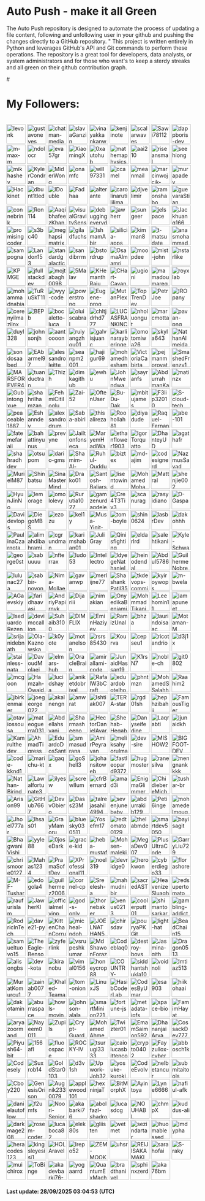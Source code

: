 # Auto Push - make it all Green 

The Auto Push repository is designed to automate the process of updating a file content, following and unfollowing user in your github and pushing the changes directly to a GitHub repository. "         This project is written entirely in Python and leverages GitHub's API and Git commands to perform these operations. The repository is a great tool for developers, data analysts, or system administrators and for those who want's to keep a sterdy streaks and all green on their github contribution graph.

#<h1>My Followers:</h1><br>
<a href="https://github.com/levonk"><img src="https://avatars.githubusercontent.com/u/277861?v=4" alt="levonk" style="height:50px;width:50px;"/></a>
<a href="https://github.com/gustavoneves"><img src="https://avatars.githubusercontent.com/u/497773?v=4" alt="gustavoneves" style="height:50px;width:50px;"/></a>
<a href="https://github.com/chatman-media"><img src="https://avatars.githubusercontent.com/u/883279?v=4" alt="chatman-media" style="height:50px;width:50px;"/></a>
<a href="https://github.com/slavaGanzin"><img src="https://avatars.githubusercontent.com/u/1011721?v=4" alt="slavaGanzin" style="height:50px;width:50px;"/></a>
<a href="https://github.com/vinayakkankanwadi"><img src="https://avatars.githubusercontent.com/u/1323738?v=4" alt="vinayakkankanwadi" style="height:50px;width:50px;"/></a>
<a href="https://github.com/kenjinote"><img src="https://avatars.githubusercontent.com/u/2605401?v=4" alt="kenjinote" style="height:50px;width:50px;"/></a>
<a href="https://github.com/scalarwaves"><img src="https://avatars.githubusercontent.com/u/4212896?v=4" alt="scalarwaves" style="height:50px;width:50px;"/></a>
<a href="https://github.com/Sawi78112"><img src="https://avatars.githubusercontent.com/u/4213074?v=4" alt="Sawi78112" style="height:50px;width:50px;"/></a>
<a href="https://github.com/dappboris-dev"><img src="https://avatars.githubusercontent.com/u/5048402?v=4" alt="dappboris-dev" style="height:50px;width:50px;"/></a>
<a href="https://github.com/m-max-m"><img src="https://avatars.githubusercontent.com/u/5072006?v=4" alt="m-max-m" style="height:50px;width:50px;"/></a>
<a href="https://github.com/ndolocr"><img src="https://avatars.githubusercontent.com/u/5158478?v=4" alt="ndolocr" style="height:50px;width:50px;"/></a>
<a href="https://github.com/eva57gr"><img src="https://avatars.githubusercontent.com/u/5327231?v=4" alt="eva57gr" style="height:50px;width:50px;"/></a>
<a href="https://github.com/XiaomingX"><img src="https://avatars.githubusercontent.com/u/5387930?v=4" alt="XiaomingX" style="height:50px;width:50px;"/></a>
<a href="https://github.com/0xautohub"><img src="https://avatars.githubusercontent.com/u/5579669?v=4" alt="0xautohub" style="height:50px;width:50px;"/></a>
<a href="https://github.com/mathemaphysics"><img src="https://avatars.githubusercontent.com/u/5934073?v=4" alt="mathemaphysics" style="height:50px;width:50px;"/></a>
<a href="https://github.com/aai210"><img src="https://avatars.githubusercontent.com/u/6145194?v=4" alt="aai210" style="height:50px;width:50px;"/></a>
<a href="https://github.com/riseansmal"><img src="https://avatars.githubusercontent.com/u/6877737?v=4" alt="riseansmal" style="height:50px;width:50px;"/></a>
<a href="https://github.com/seehiong"><img src="https://avatars.githubusercontent.com/u/6965893?v=4" alt="seehiong" style="height:50px;width:50px;"/></a>
<a href="https://github.com/mikhashev"><img src="https://avatars.githubusercontent.com/u/7105540?v=4" alt="mikhashev" style="height:50px;width:50px;"/></a>
<a href="https://github.com/KylerCondran"><img src="https://avatars.githubusercontent.com/u/7399939?v=4" alt="KylerCondran" style="height:50px;width:50px;"/></a>
<a href="https://github.com/MiderWong"><img src="https://avatars.githubusercontent.com/u/7487008?v=4" alt="MiderWong" style="height:50px;width:50px;"/></a>
<a href="https://github.com/onamfc"><img src="https://avatars.githubusercontent.com/u/8187699?v=4" alt="onamfc" style="height:50px;width:50px;"/></a>
<a href="https://github.com/will97331"><img src="https://avatars.githubusercontent.com/u/9257743?v=4" alt="will97331" style="height:50px;width:50px;"/></a>
<a href="https://github.com/ccamel"><img src="https://avatars.githubusercontent.com/u/9574336?v=4" alt="ccamel" style="height:50px;width:50px;"/></a>
<a href="https://github.com/meanmail"><img src="https://avatars.githubusercontent.com/u/10301297?v=4" alt="meanmail" style="height:50px;width:50px;"/></a>
<a href="https://github.com/marcinwojcik-dev"><img src="https://avatars.githubusercontent.com/u/10526937?v=4" alt="marcinwojcik-dev" style="height:50px;width:50px;"/></a>
<a href="https://github.com/murapadev"><img src="https://avatars.githubusercontent.com/u/10557163?v=4" alt="murapadev" style="height:50px;width:50px;"/></a>
<a href="https://github.com/Hackinet"><img src="https://avatars.githubusercontent.com/u/11132005?v=4" alt="Hackinet" style="height:50px;width:50px;"/></a>
<a href="https://github.com/dbunt1tled"><img src="https://avatars.githubusercontent.com/u/16355486?v=4" alt="dbunt1tled" style="height:50px;width:50px;"/></a>
<a href="https://github.com/IDouble"><img src="https://avatars.githubusercontent.com/u/18186995?v=4" alt="IDouble" style="height:50px;width:50px;"/></a>
<a href="https://github.com/Fadhaa"><img src="https://avatars.githubusercontent.com/u/18240431?v=4" alt="Fadhaa" style="height:50px;width:50px;"/></a>
<a href="https://github.com/alterante"><img src="https://avatars.githubusercontent.com/u/19766066?v=4" alt="alterante" style="height:50px;width:50px;"/></a>
<a href="https://github.com/carolinarutililima"><img src="https://avatars.githubusercontent.com/u/19782616?v=4" alt="carolinarutililima" style="height:50px;width:50px;"/></a>
<a href="https://github.com/djvelimir"><img src="https://avatars.githubusercontent.com/u/20823832?v=4" alt="djvelimir" style="height:50px;width:50px;"/></a>
<a href="https://github.com/ramonshabo"><img src="https://avatars.githubusercontent.com/u/22187452?v=4" alt="ramonshabo" style="height:50px;width:50px;"/></a>
<a href="https://github.com/guevaraStian"><img src="https://avatars.githubusercontent.com/u/22348210?v=4" alt="guevaraStian" style="height:50px;width:50px;"/></a>
<a href="https://github.com/connebrink"><img src="https://avatars.githubusercontent.com/u/23358277?v=4" alt="connebrink" style="height:50px;width:50px;"/></a>
<a href="https://github.com/Ron114"><img src="https://avatars.githubusercontent.com/u/24254895?v=4" alt="Ron114" style="height:50px;width:50px;"/></a>
<a href="https://github.com/AaqibhafeezKhan"><img src="https://avatars.githubusercontent.com/u/25727015?v=4" alt="AaqibhafeezKhan" style="height:50px;width:50px;"/></a>
<a href="https://github.com/visualGravitySense"><img src="https://avatars.githubusercontent.com/u/26278690?v=4" alt="visualGravitySense" style="height:50px;width:50px;"/></a>
<a href="https://github.com/debuggingeveryday"><img src="https://avatars.githubusercontent.com/u/26407090?v=4" alt="debuggingeveryday" style="height:50px;width:50px;"/></a>
<a href="https://github.com/jawherr"><img src="https://avatars.githubusercontent.com/u/26824092?v=4" alt="jawherr" style="height:50px;width:50px;"/></a>
<a href="https://github.com/sungeer"><img src="https://avatars.githubusercontent.com/u/26924670?v=4" alt="sungeer" style="height:50px;width:50px;"/></a>
<a href="https://github.com/jelspace"><img src="https://avatars.githubusercontent.com/u/27209430?v=4" alt="jelspace" style="height:50px;width:50px;"/></a>
<a href="https://github.com/Jackhuang166"><img src="https://avatars.githubusercontent.com/u/28753219?v=4" alt="Jackhuang166" style="height:50px;width:50px;"/></a>
<a href="https://github.com/promisingcoder"><img src="https://avatars.githubusercontent.com/u/30061519?v=4" alt="promisingcoder" style="height:50px;width:50px;"/></a>
<a href="https://github.com/s3bc40"><img src="https://avatars.githubusercontent.com/u/32032033?v=4" alt="s3bc40" style="height:50px;width:50px;"/></a>
<a href="https://github.com/meghapsimatrix"><img src="https://avatars.githubusercontent.com/u/33493716?v=4" alt="meghapsimatrix" style="height:50px;width:50px;"/></a>
<a href="https://github.com/giladfuchs"><img src="https://avatars.githubusercontent.com/u/33724031?v=4" alt="giladfuchs" style="height:50px;width:50px;"/></a>
<a href="https://github.com/IshmamAbir"><img src="https://avatars.githubusercontent.com/u/39341039?v=4" alt="IshmamAbir" style="height:50px;width:50px;"/></a>
<a href="https://github.com/silicia-apps"><img src="https://avatars.githubusercontent.com/u/39646929?v=4" alt="silicia-apps" style="height:50px;width:50px;"/></a>
<a href="https://github.com/kimman8"><img src="https://avatars.githubusercontent.com/u/40331446?v=4" alt="kimman8" style="height:50px;width:50px;"/></a>
<a href="https://github.com/t-matsudate"><img src="https://avatars.githubusercontent.com/u/41981585?v=4" alt="t-matsudate" style="height:50px;width:50px;"/></a>
<a href="https://github.com/anasmohammad611"><img src="https://avatars.githubusercontent.com/u/42072227?v=4" alt="anasmohammad611" style="height:50px;width:50px;"/></a>
<a href="https://github.com/sampogna"><img src="https://avatars.githubusercontent.com/u/42439358?v=4" alt="sampogna" style="height:50px;width:50px;"/></a>
<a href="https://github.com/Landon153"><img src="https://avatars.githubusercontent.com/u/43365714?v=4" alt="Landon153" style="height:50px;width:50px;"/></a>
<a href="https://github.com/standardgalactic"><img src="https://avatars.githubusercontent.com/u/43516554?v=4" alt="standardgalactic" style="height:50px;width:50px;"/></a>
<a href="https://github.com/sandibrrm"><img src="https://avatars.githubusercontent.com/u/43517564?v=4" alt="sandibrrm" style="height:50px;width:50px;"/></a>
<a href="https://github.com/bstordrup"><img src="https://avatars.githubusercontent.com/u/43523397?v=4" alt="bstordrup" style="height:50px;width:50px;"/></a>
<a href="https://github.com/OsamaAlmamri"><img src="https://avatars.githubusercontent.com/u/43526628?v=4" alt="OsamaAlmamri" style="height:50px;width:50px;"/></a>
<a href="https://github.com/moopdee"><img src="https://avatars.githubusercontent.com/u/45553244?v=4" alt="moopdee" style="height:50px;width:50px;"/></a>
<a href="https://github.com/mist-john"><img src="https://avatars.githubusercontent.com/u/45954860?v=4" alt="mist-john" style="height:50px;width:50px;"/></a>
<a href="https://github.com/nstarlike"><img src="https://avatars.githubusercontent.com/u/46280877?v=4" alt="nstarlike" style="height:50px;width:50px;"/></a>
<a href="https://github.com/KPMGE"><img src="https://avatars.githubusercontent.com/u/46900633?v=4" alt="KPMGE" style="height:50px;width:50px;"/></a>
<a href="https://github.com/jfullstackdev"><img src="https://avatars.githubusercontent.com/u/47092464?v=4" alt="jfullstackdev" style="height:50px;width:50px;"/></a>
<a href="https://github.com/mojtabagh0098"><img src="https://avatars.githubusercontent.com/u/48840798?v=4" alt="mojtabagh0098" style="height:50px;width:50px;"/></a>
<a href="https://github.com/5Malav"><img src="https://avatars.githubusercontent.com/u/49367691?v=4" alt="5Malav" style="height:50px;width:50px;"/></a>
<a href="https://github.com/KHemanthRaju"><img src="https://avatars.githubusercontent.com/u/49878564?v=4" alt="KHemanthRaju" style="height:50px;width:50px;"/></a>
<a href="https://github.com/CHart-Cavanaugh"><img src="https://avatars.githubusercontent.com/u/50035625?v=4" alt="CHart-Cavanaugh" style="height:50px;width:50px;"/></a>
<a href="https://github.com/ugioni"><img src="https://avatars.githubusercontent.com/u/50387966?v=4" alt="ugioni" style="height:50px;width:50px;"/></a>
<a href="https://github.com/mamadoumarega"><img src="https://avatars.githubusercontent.com/u/52574753?v=4" alt="mamadoumarega" style="height:50px;width:50px;"/></a>
<a href="https://github.com/royxlab"><img src="https://avatars.githubusercontent.com/u/53270133?v=4" alt="royxlab" style="height:50px;width:50px;"/></a>
<a href="https://github.com/mohammadnabia"><img src="https://avatars.githubusercontent.com/u/53332753?v=4" alt="mohammadnabia" style="height:50px;width:50px;"/></a>
<a href="https://github.com/TuRuSkT11"><img src="https://avatars.githubusercontent.com/u/53394750?v=4" alt="TuRuSkT11" style="height:50px;width:50px;"/></a>
<a href="https://github.com/wyy-code"><img src="https://avatars.githubusercontent.com/u/54620490?v=4" alt="wyy-code" style="height:50px;width:50px;"/></a>
<a href="https://github.com/powerstrong"><img src="https://avatars.githubusercontent.com/u/55138258?v=4" alt="powerstrong" style="height:50px;width:50px;"/></a>
<a href="https://github.com/Eugene-prog"><img src="https://avatars.githubusercontent.com/u/55286245?v=4" alt="Eugene-prog" style="height:50px;width:50px;"/></a>
<a href="https://github.com/MutanPlex"><img src="https://avatars.githubusercontent.com/u/55329698?v=4" alt="MutanPlex" style="height:50px;width:50px;"/></a>
<a href="https://github.com/TopTrenDev"><img src="https://avatars.githubusercontent.com/u/55486112?v=4" alt="TopTrenDev" style="height:50px;width:50px;"/></a>
<a href="https://github.com/PetrJoe"><img src="https://avatars.githubusercontent.com/u/56254171?v=4" alt="PetrJoe" style="height:50px;width:50px;"/></a>
<a href="https://github.com/IROpany"><img src="https://avatars.githubusercontent.com/u/56658124?v=4" alt="IROpany" style="height:50px;width:50px;"/></a>
<a href="https://github.com/cerenyilmazjinx"><img src="https://avatars.githubusercontent.com/u/56936296?v=4" alt="cerenyilmazjinx" style="height:50px;width:50px;"/></a>
<a href="https://github.com/BEPb"><img src="https://avatars.githubusercontent.com/u/57312267?v=4" alt="BEPb" style="height:50px;width:50px;"/></a>
<a href="https://github.com/bocaletto-luca"><img src="https://avatars.githubusercontent.com/u/58043613?v=4" alt="bocaletto-luca" style="height:50px;width:50px;"/></a>
<a href="https://github.com/oluiscabral"><img src="https://avatars.githubusercontent.com/u/58452540?v=4" alt="oluiscabral" style="height:50px;width:50px;"/></a>
<a href="https://github.com/chltjdrhd777"><img src="https://avatars.githubusercontent.com/u/58500558?v=4" alt="chltjdrhd777" style="height:50px;width:50px;"/></a>
<a href="https://github.com/LUCASFRANKINC"><img src="https://avatars.githubusercontent.com/u/58594771?v=4" alt="LUCASFRANKINC" style="height:50px;width:50px;"/></a>
<a href="https://github.com/nholuongut"><img src="https://avatars.githubusercontent.com/u/58627821?v=4" alt="nholuongut" style="height:50px;width:50px;"/></a>
<a href="https://github.com/marcmotta"><img src="https://avatars.githubusercontent.com/u/60157172?v=4" alt="marcmotta" style="height:50px;width:50px;"/></a>
<a href="https://github.com/pavan-png"><img src="https://avatars.githubusercontent.com/u/60690083?v=4" alt="pavan-png" style="height:50px;width:50px;"/></a>
<a href="https://github.com/duyl328"><img src="https://avatars.githubusercontent.com/u/61608776?v=4" alt="duyl328" style="height:50px;width:50px;"/></a>
<a href="https://github.com/johnsonjh"><img src="https://avatars.githubusercontent.com/u/61629094?v=4" alt="johnsonjh" style="height:50px;width:50px;"/></a>
<a href="https://github.com/aantoooon"><img src="https://avatars.githubusercontent.com/u/62193371?v=4" alt="aantoooon" style="height:50px;width:50px;"/></a>
<a href="https://github.com/ruiyangzhou01"><img src="https://avatars.githubusercontent.com/u/62752455?v=4" alt="ruiyangzhou01" style="height:50px;width:50px;"/></a>
<a href="https://github.com/galvisjuanc"><img src="https://avatars.githubusercontent.com/u/62962472?v=4" alt="galvisjuanc" style="height:50px;width:50px;"/></a>
<a href="https://github.com/karlinarayberinger"><img src="https://avatars.githubusercontent.com/u/63007623?v=4" alt="karlinarayberinger" style="height:50px;width:50px;"/></a>
<a href="https://github.com/omotomiwa26"><img src="https://avatars.githubusercontent.com/u/63565116?v=4" alt="omotomiwa26" style="height:50px;width:50px;"/></a>
<a href="https://github.com/skyla643"><img src="https://avatars.githubusercontent.com/u/64565983?v=4" alt="skyla643" style="height:50px;width:50px;"/></a>
<a href="https://github.com/NathanAlmeida2006"><img src="https://avatars.githubusercontent.com/u/65135206?v=4" alt="NathanAlmeida2006" style="height:50px;width:50px;"/></a>
<a href="https://github.com/sondosaabed"><img src="https://avatars.githubusercontent.com/u/65151701?v=4" alt="sondosaabed" style="height:50px;width:50px;"/></a>
<a href="https://github.com/EAbarmel97"><img src="https://avatars.githubusercontent.com/u/65831497?v=4" alt="EAbarmel97" style="height:50px;width:50px;"/></a>
<a href="https://github.com/alessandroleitte"><img src="https://avatars.githubusercontent.com/u/65920383?v=4" alt="alessandroleitte" style="height:50px;width:50px;"/></a>
<a href="https://github.com/seanpm2001"><img src="https://avatars.githubusercontent.com/u/65933340?v=4" alt="seanpm2001" style="height:50px;width:50px;"/></a>
<a href="https://github.com/hajigur69"><img src="https://avatars.githubusercontent.com/u/66867581?v=4" alt="hajigur69" style="height:50px;width:50px;"/></a>
<a href="https://github.com/mohamedhesham221"><img src="https://avatars.githubusercontent.com/u/67207376?v=4" alt="mohamedhesham221" style="height:50px;width:50px;"/></a>
<a href="https://github.com/VictoriaCabirta"><img src="https://avatars.githubusercontent.com/u/67331250?v=4" alt="VictoriaCabirta" style="height:50px;width:50px;"/></a>
<a href="https://github.com/pejmanmorovat"><img src="https://avatars.githubusercontent.com/u/68757694?v=4" alt="pejmanmorovat" style="height:50px;width:50px;"/></a>
<a href="https://github.com/SmashedFrenzy16"><img src="https://avatars.githubusercontent.com/u/68993968?v=4" alt="SmashedFrenzy16" style="height:50px;width:50px;"/></a>
<a href="https://github.com/MARSFOREVER472"><img src="https://avatars.githubusercontent.com/u/69094327?v=4" alt="MARSFOREVER472" style="height:50px;width:50px;"/></a>
<a href="https://github.com/tuanductran"><img src="https://avatars.githubusercontent.com/u/69758022?v=4" alt="tuanductran" style="height:50px;width:50px;"/></a>
<a href="https://github.com/Thizh"><img src="https://avatars.githubusercontent.com/u/70251552?v=4" alt="Thizh" style="height:50px;width:50px;"/></a>
<a href="https://github.com/dimkagithub"><img src="https://avatars.githubusercontent.com/u/71010307?v=4" alt="dimkagithub" style="height:50px;width:50px;"/></a>
<a href="https://github.com/ewhu"><img src="https://avatars.githubusercontent.com/u/71063216?v=4" alt="ewhu" style="height:50px;width:50px;"/></a>
<a href="https://github.com/JohnMwendwa"><img src="https://avatars.githubusercontent.com/u/72663882?v=4" alt="JohnMwendwa" style="height:50px;width:50px;"/></a>
<a href="https://github.com/sayranfs"><img src="https://avatars.githubusercontent.com/u/72671162?v=4" alt="sayranfs" style="height:50px;width:50px;"/></a>
<a href="https://github.com/AbdurrahmanKaraoglu"><img src="https://avatars.githubusercontent.com/u/74272647?v=4" alt="AbdurrahmanKaraoglu" style="height:50px;width:50px;"/></a>
<a href="https://github.com/matinzx"><img src="https://avatars.githubusercontent.com/u/74839552?v=4" alt="matinzx" style="height:50px;width:50px;"/></a>
<a href="https://github.com/Gubintongxue"><img src="https://avatars.githubusercontent.com/u/74849499?v=4" alt="Gubintongxue" style="height:50px;width:50px;"/></a>
<a href="https://github.com/shahrilhamzan"><img src="https://avatars.githubusercontent.com/u/75612633?v=4" alt="shahrilhamzan" style="height:50px;width:50px;"/></a>
<a href="https://github.com/FehmiCitiloglu"><img src="https://avatars.githubusercontent.com/u/75936061?v=4" alt="FehmiCitiloglu" style="height:50px;width:50px;"/></a>
<a href="https://github.com/Zai-52"><img src="https://avatars.githubusercontent.com/u/77395208?v=4" alt="Zai-52" style="height:50px;width:50px;"/></a>
<a href="https://github.com/OftenUser"><img src="https://avatars.githubusercontent.com/u/77411288?v=4" alt="OftenUser" style="height:50px;width:50px;"/></a>
<a href="https://github.com/Bu-Du-Dak"><img src="https://avatars.githubusercontent.com/u/77924873?v=4" alt="Bu-Du-Dak" style="height:50px;width:50px;"/></a>
<a href="https://github.com/mbitujames"><img src="https://avatars.githubusercontent.com/u/78168933?v=4" alt="mbitujames" style="height:50px;width:50px;"/></a>
<a href="https://github.com/F3lip32010"><img src="https://avatars.githubusercontent.com/u/78237060?v=4" alt="F3lip32010" style="height:50px;width:50px;"/></a>
<a href="https://github.com/S-cloud-tech"><img src="https://avatars.githubusercontent.com/u/78274374?v=4" alt="S-cloud-tech" style="height:50px;width:50px;"/></a>
<a href="https://github.com/peaceable1887"><img src="https://avatars.githubusercontent.com/u/78754401?v=4" alt="peaceable1887" style="height:50px;width:50px;"/></a>
<a href="https://github.com/Eshanndev"><img src="https://avatars.githubusercontent.com/u/78870563?v=4" alt="Eshanndev" style="height:50px;width:50px;"/></a>
<a href="https://github.com/alexsandrodrummer"><img src="https://avatars.githubusercontent.com/u/79149058?v=4" alt="alexsandrodrummer" style="height:50px;width:50px;"/></a>
<a href="https://github.com/Saba-abiri"><img src="https://avatars.githubusercontent.com/u/80123606?v=4" alt="Saba-abiri" style="height:50px;width:50px;"/></a>
<a href="https://github.com/thisalireza"><img src="https://avatars.githubusercontent.com/u/81307350?v=4" alt="thisalireza" style="height:50px;width:50px;"/></a>
<a href="https://github.com/Roohollah81"><img src="https://avatars.githubusercontent.com/u/81440448?v=4" alt="Roohollah81" style="height:50px;width:50px;"/></a>
<a href="https://github.com/diyadude"><img src="https://avatars.githubusercontent.com/u/81816042?v=4" alt="diyadude" style="height:50px;width:50px;"/></a>
<a href="https://github.com/Raquel-Fernandez"><img src="https://avatars.githubusercontent.com/u/81975272?v=4" alt="Raquel-Fernandez" style="height:50px;width:50px;"/></a>
<a href="https://github.com/abe-101"><img src="https://avatars.githubusercontent.com/u/82916197?v=4" alt="abe-101" style="height:50px;width:50px;"/></a>
<a href="https://github.com/fatemefaraji"><img src="https://avatars.githubusercontent.com/u/83244530?v=4" alt="fatemefaraji" style="height:50px;width:50px;"/></a>
<a href="https://github.com/bahattinyunus"><img src="https://avatars.githubusercontent.com/u/83650878?v=4" alt="bahattinyunus" style="height:50px;width:50px;"/></a>
<a href="https://github.com/prevyne"><img src="https://avatars.githubusercontent.com/u/83723788?v=4" alt="prevyne" style="height:50px;width:50px;"/></a>
<a href="https://github.com/Jailtonfonseca"><img src="https://avatars.githubusercontent.com/u/84236747?v=4" alt="Jailtonfonseca" style="height:50px;width:50px;"/></a>
<a href="https://github.com/MaryemHadjWannes"><img src="https://avatars.githubusercontent.com/u/84646133?v=4" alt="MaryemHadjWannes" style="height:50px;width:50px;"/></a>
<a href="https://github.com/ethanflower1903"><img src="https://avatars.githubusercontent.com/u/84658436?v=4" alt="ethanflower1903" style="height:50px;width:50px;"/></a>
<a href="https://github.com/IgorTorquatto"><img src="https://avatars.githubusercontent.com/u/84878802?v=4" alt="IgorTorquatto" style="height:50px;width:50px;"/></a>
<a href="https://github.com/DhanteyUD"><img src="https://avatars.githubusercontent.com/u/85023604?v=4" alt="DhanteyUD" style="height:50px;width:50px;"/></a>
<a href="https://github.com/agathafr"><img src="https://avatars.githubusercontent.com/u/85461130?v=4" alt="agathafr" style="height:50px;width:50px;"/></a>
<a href="https://github.com/shahradhdev"><img src="https://avatars.githubusercontent.com/u/85620980?v=4" alt="shahradhdev" style="height:50px;width:50px;"/></a>
<a href="https://github.com/otsupom"><img src="https://avatars.githubusercontent.com/u/86154133?v=4" alt="otsupom" style="height:50px;width:50px;"/></a>
<a href="https://github.com/dario-gms"><img src="https://avatars.githubusercontent.com/u/86432208?v=4" alt="dario-gms" style="height:50px;width:50px;"/></a>
<a href="https://github.com/Shamim-Al-Mamun"><img src="https://avatars.githubusercontent.com/u/86506636?v=4" alt="Shamim-Al-Mamun" style="height:50px;width:50px;"/></a>
<a href="https://github.com/Ruhul-Quddus-Tamim"><img src="https://avatars.githubusercontent.com/u/86849949?v=4" alt="Ruhul-Quddus-Tamim" style="height:50px;width:50px;"/></a>
<a href="https://github.com/biztex"><img src="https://avatars.githubusercontent.com/u/86946125?v=4" alt="biztex" style="height:50px;width:50px;"/></a>
<a href="https://github.com/md-ajim"><img src="https://avatars.githubusercontent.com/u/86977364?v=4" alt="md-ajim" style="height:50px;width:50px;"/></a>
<a href="https://github.com/codesignerd"><img src="https://avatars.githubusercontent.com/u/87039281?v=4" alt="codesignerd" style="height:50px;width:50px;"/></a>
<a href="https://github.com/NazmusSayad"><img src="https://avatars.githubusercontent.com/u/87106526?v=4" alt="NazmusSayad" style="height:50px;width:50px;"/></a>
<a href="https://github.com/MurielM87"><img src="https://avatars.githubusercontent.com/u/87338580?v=4" alt="MurielM87" style="height:50px;width:50px;"/></a>
<a href="https://github.com/Shinbatsu"><img src="https://avatars.githubusercontent.com/u/87991929?v=4" alt="Shinbatsu" style="height:50px;width:50px;"/></a>
<a href="https://github.com/SinaMasterMind"><img src="https://avatars.githubusercontent.com/u/88230218?v=4" alt="SinaMasterMind" style="height:50px;width:50px;"/></a>
<a href="https://github.com/Drako01"><img src="https://avatars.githubusercontent.com/u/88512335?v=4" alt="Drako01" style="height:50px;width:50px;"/></a>
<a href="https://github.com/Santosh-Baliarsingh"><img src="https://avatars.githubusercontent.com/u/88627642?v=4" alt="Santosh-Baliarsingh" style="height:50px;width:50px;"/></a>
<a href="https://github.com/lisentowind"><img src="https://avatars.githubusercontent.com/u/88653280?v=4" alt="lisentowind" style="height:50px;width:50px;"/></a>
<a href="https://github.com/MohamedMohamoud"><img src="https://avatars.githubusercontent.com/u/88743994?v=4" alt="MohamedMohamoud" style="height:50px;width:50px;"/></a>
<a href="https://github.com/Mattral"><img src="https://avatars.githubusercontent.com/u/88831350?v=4" alt="Mattral" style="height:50px;width:50px;"/></a>
<a href="https://github.com/shenjie002"><img src="https://avatars.githubusercontent.com/u/88869269?v=4" alt="shenjie002" style="height:50px;width:50px;"/></a>
<a href="https://github.com/HyunJinNo"><img src="https://avatars.githubusercontent.com/u/88878230?v=4" alt="HyunJinNo" style="height:50px;width:50px;"/></a>
<a href="https://github.com/lemorage"><img src="https://avatars.githubusercontent.com/u/88943827?v=4" alt="lemorage" style="height:50px;width:50px;"/></a>
<a href="https://github.com/omololevy"><img src="https://avatars.githubusercontent.com/u/89441139?v=4" alt="omololevy" style="height:50px;width:50px;"/></a>
<a href="https://github.com/Rurutia1027"><img src="https://avatars.githubusercontent.com/u/90094814?v=4" alt="Rurutia1027" style="height:50px;width:50px;"/></a>
<a href="https://github.com/gamzenurdagdelen"><img src="https://avatars.githubusercontent.com/u/90200860?v=4" alt="gamzenurdagdelen" style="height:50px;width:50px;"/></a>
<a href="https://github.com/Cre4T3Tiv3"><img src="https://avatars.githubusercontent.com/u/90336421?v=4" alt="Cre4T3Tiv3" style="height:50px;width:50px;"/></a>
<a href="https://github.com/scanurag"><img src="https://avatars.githubusercontent.com/u/90509642?v=4" alt="scanurag" style="height:50px;width:50px;"/></a>
<a href="https://github.com/rasyidiano"><img src="https://avatars.githubusercontent.com/u/90813302?v=4" alt="rasyidiano" style="height:50px;width:50px;"/></a>
<a href="https://github.com/D-Gaspa"><img src="https://avatars.githubusercontent.com/u/90874078?v=4" alt="D-Gaspa" style="height:50px;width:50px;"/></a>
<a href="https://github.com/Davidevlops"><img src="https://avatars.githubusercontent.com/u/91037972?v=4" alt="Davidevlops" style="height:50px;width:50px;"/></a>
<a href="https://github.com/DiegoMBS"><img src="https://avatars.githubusercontent.com/u/91227185?v=4" alt="DiegoMBS" style="height:50px;width:50px;"/></a>
<a href="https://github.com/ezozu"><img src="https://avatars.githubusercontent.com/u/91341753?v=4" alt="ezozu" style="height:50px;width:50px;"/></a>
<a href="https://github.com/kel1y"><img src="https://avatars.githubusercontent.com/u/91368322?v=4" alt="kel1y" style="height:50px;width:50px;"/></a>
<a href="https://github.com/Musa-Yigit-Yayla"><img src="https://avatars.githubusercontent.com/u/91379566?v=4" alt="Musa-Yigit-Yayla" style="height:50px;width:50px;"/></a>
<a href="https://github.com/tom-boyle"><img src="https://avatars.githubusercontent.com/u/91511298?v=4" alt="tom-boyle" style="height:50px;width:50px;"/></a>
<a href="https://github.com/shin0624"><img src="https://avatars.githubusercontent.com/u/91828379?v=4" alt="shin0624" style="height:50px;width:50px;"/></a>
<a href="https://github.com/lasbrDev"><img src="https://avatars.githubusercontent.com/u/91858848?v=4" alt="lasbrDev" style="height:50px;width:50px;"/></a>
<a href="https://github.com/dakohhh"><img src="https://avatars.githubusercontent.com/u/92095579?v=4" alt="dakohhh" style="height:50px;width:50px;"/></a>
<a href="https://github.com/PaulinaCzarnota"><img src="https://avatars.githubusercontent.com/u/92259754?v=4" alt="PaulinaCzarnota" style="height:50px;width:50px;"/></a>
<a href="https://github.com/alimahdibahrami"><img src="https://avatars.githubusercontent.com/u/92599243?v=4" alt="alimahdibahrami" style="height:50px;width:50px;"/></a>
<a href="https://github.com/cgrundman"><img src="https://avatars.githubusercontent.com/u/92883095?v=4" alt="cgrundman" style="height:50px;width:50px;"/></a>
<a href="https://github.com/karimshaban01"><img src="https://avatars.githubusercontent.com/u/94116967?v=4" alt="karimshaban01" style="height:50px;width:50px;"/></a>
<a href="https://github.com/JuliGray"><img src="https://avatars.githubusercontent.com/u/94787511?v=4" alt="JuliGray" style="height:50px;width:50px;"/></a>
<a href="https://github.com/Qinisfighting"><img src="https://avatars.githubusercontent.com/u/95076245?v=4" alt="Qinisfighting" style="height:50px;width:50px;"/></a>
<a href="https://github.com/eldarlrd"><img src="https://avatars.githubusercontent.com/u/95304986?v=4" alt="eldarlrd" style="height:50px;width:50px;"/></a>
<a href="https://github.com/salehtikani"><img src="https://avatars.githubusercontent.com/u/95577543?v=4" alt="salehtikani" style="height:50px;width:50px;"/></a>
<a href="https://github.com/Kyle-Schwartz-Yang"><img src="https://avatars.githubusercontent.com/u/95717307?v=4" alt="Kyle-Schwartz-Yang" style="height:50px;width:50px;"/></a>
<a href="https://github.com/george0st"><img src="https://avatars.githubusercontent.com/u/95856749?v=4" alt="george0st" style="height:50px;width:50px;"/></a>
<a href="https://github.com/sabuuuu"><img src="https://avatars.githubusercontent.com/u/96147666?v=4" alt="sabuuuu" style="height:50px;width:50px;"/></a>
<a href="https://github.com/nfterrax"><img src="https://avatars.githubusercontent.com/u/97410466?v=4" alt="nfterrax" style="height:50px;width:50px;"/></a>
<a href="https://github.com/ludo53"><img src="https://avatars.githubusercontent.com/u/97764715?v=4" alt="ludo53" style="height:50px;width:50px;"/></a>
<a href="https://github.com/Intellectro"><img src="https://avatars.githubusercontent.com/u/97872991?v=4" alt="Intellectro" style="height:50px;width:50px;"/></a>
<a href="https://github.com/IdyegeNathaniel"><img src="https://avatars.githubusercontent.com/u/98049103?v=4" alt="IdyegeNathaniel" style="height:50px;width:50px;"/></a>
<a href="https://github.com/heinodendal"><img src="https://avatars.githubusercontent.com/u/98295046?v=4" alt="heinodendal" style="height:50px;width:50px;"/></a>
<a href="https://github.com/Abdul5786"><img src="https://avatars.githubusercontent.com/u/99346275?v=4" alt="Abdul5786" style="height:50px;width:50px;"/></a>
<a href="https://github.com/GuilhermeNobrega"><img src="https://avatars.githubusercontent.com/u/100214869?v=4" alt="GuilhermeNobrega" style="height:50px;width:50px;"/></a>
<a href="https://github.com/lulunac27a"><img src="https://avatars.githubusercontent.com/u/100660343?v=4" alt="lulunac27a" style="height:50px;width:50px;"/></a>
<a href="https://github.com/sabbir-noyon"><img src="https://avatars.githubusercontent.com/u/100969574?v=4" alt="sabbir-noyon" style="height:50px;width:50px;"/></a>
<a href="https://github.com/Nima-Mollaei"><img src="https://avatars.githubusercontent.com/u/101062448?v=4" alt="Nima-Mollaei" style="height:50px;width:50px;"/></a>
<a href="https://github.com/gavanwp"><img src="https://avatars.githubusercontent.com/u/101090289?v=4" alt="gavanwp" style="height:50px;width:50px;"/></a>
<a href="https://github.com/merlijne77"><img src="https://avatars.githubusercontent.com/u/101943513?v=4" alt="merlijne77" style="height:50px;width:50px;"/></a>
<a href="https://github.com/ShashankPatil35"><img src="https://avatars.githubusercontent.com/u/101966222?v=4" alt="ShashankPatil35" style="height:50px;width:50px;"/></a>
<a href="https://github.com/tkdevops-commit"><img src="https://avatars.githubusercontent.com/u/102336554?v=4" alt="tkdevops-commit" style="height:50px;width:50px;"/></a>
<a href="https://github.com/kyiroywops"><img src="https://avatars.githubusercontent.com/u/102992278?v=4" alt="kyiroywops" style="height:50px;width:50px;"/></a>
<a href="https://github.com/m-bwela"><img src="https://avatars.githubusercontent.com/u/103028236?v=4" alt="m-bwela" style="height:50px;width:50px;"/></a>
<a href="https://github.com/AGaevskiy"><img src="https://avatars.githubusercontent.com/u/104771214?v=4" alt="AGaevskiy" style="height:50px;width:50px;"/></a>
<a href="https://github.com/faridhaavasi"><img src="https://avatars.githubusercontent.com/u/105421842?v=4" alt="faridhaavasi" style="height:50px;width:50px;"/></a>
<a href="https://github.com/AndriyPapirnyk"><img src="https://avatars.githubusercontent.com/u/105712915?v=4" alt="AndriyPapirnyk" style="height:50px;width:50px;"/></a>
<a href="https://github.com/Dijariii"><img src="https://avatars.githubusercontent.com/u/106437635?v=4" alt="Dijariii" style="height:50px;width:50px;"/></a>
<a href="https://github.com/nimakian"><img src="https://avatars.githubusercontent.com/u/106957401?v=4" alt="nimakian" style="height:50px;width:50px;"/></a>
<a href="https://github.com/OnyedikaBenjamin"><img src="https://avatars.githubusercontent.com/u/107368386?v=4" alt="OnyedikaBenjamin" style="height:50px;width:50px;"/></a>
<a href="https://github.com/MohmmadTikani"><img src="https://avatars.githubusercontent.com/u/107988421?v=4" alt="MohmmadTikani" style="height:50px;width:50px;"/></a>
<a href="https://github.com/Leehomin11"><img src="https://avatars.githubusercontent.com/u/108207397?v=4" alt="Leehomin11" style="height:50px;width:50px;"/></a>
<a href="https://github.com/iamapuneet"><img src="https://avatars.githubusercontent.com/u/108384826?v=4" alt="iamapuneet" style="height:50px;width:50px;"/></a>
<a href="https://github.com/IseduardoRezende"><img src="https://avatars.githubusercontent.com/u/109261717?v=4" alt="IseduardoRezende" style="height:50px;width:50px;"/></a>
<a href="https://github.com/devimccallion"><img src="https://avatars.githubusercontent.com/u/109635993?v=4" alt="devimccallion" style="height:50px;width:50px;"/></a>
<a href="https://github.com/Suhaib3100"><img src="https://avatars.githubusercontent.com/u/109773912?v=4" alt="Suhaib3100" style="height:50px;width:50px;"/></a>
<a href="https://github.com/DIMFLIX"><img src="https://avatars.githubusercontent.com/u/112165977?v=4" alt="DIMFLIX" style="height:50px;width:50px;"/></a>
<a href="https://github.com/EminHaziyev"><img src="https://avatars.githubusercontent.com/u/113848558?v=4" alt="EminHaziyev" style="height:50px;width:50px;"/></a>
<a href="https://github.com/RamizUnal"><img src="https://avatars.githubusercontent.com/u/114410591?v=4" alt="RamizUnal" style="height:50px;width:50px;"/></a>
<a href="https://github.com/bhza"><img src="https://avatars.githubusercontent.com/u/114709419?v=4" alt="bhza" style="height:50px;width:50px;"/></a>
<a href="https://github.com/laurindoisaac"><img src="https://avatars.githubusercontent.com/u/116688165?v=4" alt="laurindoisaac" style="height:50px;width:50px;"/></a>
<a href="https://github.com/Motaman-M"><img src="https://avatars.githubusercontent.com/u/117732277?v=4" alt="Motaman-M" style="height:50px;width:50px;"/></a>
<a href="https://github.com/srijanidebnath"><img src="https://avatars.githubusercontent.com/u/118003527?v=4" alt="srijanidebnath" style="height:50px;width:50px;"/></a>
<a href="https://github.com/Ola-Kaznowska"><img src="https://avatars.githubusercontent.com/u/118020449?v=4" alt="Ola-Kaznowska" style="height:50px;width:50px;"/></a>
<a href="https://github.com/k0yote"><img src="https://avatars.githubusercontent.com/u/118168610?v=4" alt="k0yote" style="height:50px;width:50px;"/></a>
<a href="https://github.com/motanelson"><img src="https://avatars.githubusercontent.com/u/118323821?v=4" alt="motanelson" style="height:50px;width:50px;"/></a>
<a href="https://github.com/rsrs85430"><img src="https://avatars.githubusercontent.com/u/118420174?v=4" alt="rsrs85430" style="height:50px;width:50px;"/></a>
<a href="https://github.com/Kourva"><img src="https://avatars.githubusercontent.com/u/118578799?v=4" alt="Kourva" style="height:50px;width:50px;"/></a>
<a href="https://github.com/cepseu1"><img src="https://avatars.githubusercontent.com/u/118836783?v=4" alt="cepseu1" style="height:50px;width:50px;"/></a>
<a href="https://github.com/ricotandrio"><img src="https://avatars.githubusercontent.com/u/119276763?v=4" alt="ricotandrio" style="height:50px;width:50px;"/></a>
<a href="https://github.com/d3j1x"><img src="https://avatars.githubusercontent.com/u/119496452?v=4" alt="d3j1x" style="height:50px;width:50px;"/></a>
<a href="https://github.com/stainless-nata"><img src="https://avatars.githubusercontent.com/u/120220263?v=4" alt="stainless-nata" style="height:50px;width:50px;"/></a>
<a href="https://github.com/DavoudMolaei"><img src="https://avatars.githubusercontent.com/u/121189075?v=4" alt="DavoudMolaei" style="height:50px;width:50px;"/></a>
<a href="https://github.com/elmars-hub"><img src="https://avatars.githubusercontent.com/u/121293732?v=4" alt="elmars-hub" style="height:50px;width:50px;"/></a>
<a href="https://github.com/OracleBrain"><img src="https://avatars.githubusercontent.com/u/121432807?v=4" alt="OracleBrain" style="height:50px;width:50px;"/></a>
<a href="https://github.com/amirallami-code"><img src="https://avatars.githubusercontent.com/u/123266762?v=4" alt="amirallami-code" style="height:50px;width:50px;"/></a>
<a href="https://github.com/JunaidHassan19"><img src="https://avatars.githubusercontent.com/u/123434178?v=4" alt="JunaidHassan19" style="height:50px;width:50px;"/></a>
<a href="https://github.com/K1rsN7"><img src="https://avatars.githubusercontent.com/u/123446875?v=4" alt="K1rsN7" style="height:50px;width:50px;"/></a>
<a href="https://github.com/noble-ch"><img src="https://avatars.githubusercontent.com/u/123499650?v=4" alt="noble-ch" style="height:50px;width:50px;"/></a>
<a href="https://github.com/git0802"><img src="https://avatars.githubusercontent.com/u/124145401?v=4" alt="git0802" style="height:50px;width:50px;"/></a>
<a href="https://github.com/mcgoon"><img src="https://avatars.githubusercontent.com/u/124514952?v=4" alt="mcgoon" style="height:50px;width:50px;"/></a>
<a href="https://github.com/Hamzah-Owaidat"><img src="https://avatars.githubusercontent.com/u/124900536?v=4" alt="Hamzah-Owaidat" style="height:50px;width:50px;"/></a>
<a href="https://github.com/lucidshaya"><img src="https://avatars.githubusercontent.com/u/126261826?v=4" alt="lucidshaya" style="height:50px;width:50px;"/></a>
<a href="https://github.com/aniketdobriyal"><img src="https://avatars.githubusercontent.com/u/126316970?v=4" alt="aniketdobriyal" style="height:50px;width:50px;"/></a>
<a href="https://github.com/RafalW3bCraft"><img src="https://avatars.githubusercontent.com/u/126445142?v=4" alt="RafalW3bCraft" style="height:50px;width:50px;"/></a>
<a href="https://github.com/eduardobotelho28"><img src="https://avatars.githubusercontent.com/u/126706543?v=4" alt="eduardobotelho28" style="height:50px;width:50px;"/></a>
<a href="https://github.com/phntmzn"><img src="https://avatars.githubusercontent.com/u/126989297?v=4" alt="phntmzn" style="height:50px;width:50px;"/></a>
<a href="https://github.com/MohamedSSalahh"><img src="https://avatars.githubusercontent.com/u/127365247?v=4" alt="MohamedSSalahh" style="height:50px;width:50px;"/></a>
<a href="https://github.com/Raahim2"><img src="https://avatars.githubusercontent.com/u/127599591?v=4" alt="Raahim2" style="height:50px;width:50px;"/></a>
<a href="https://github.com/jbirkenmaier"><img src="https://avatars.githubusercontent.com/u/127735731?v=4" alt="jbirkenmaier" style="height:50px;width:50px;"/></a>
<a href="https://github.com/joegeorge022"><img src="https://avatars.githubusercontent.com/u/127773439?v=4" alt="joegeorge022" style="height:50px;width:50px;"/></a>
<a href="https://github.com/akalnengn"><img src="https://avatars.githubusercontent.com/u/127908683?v=4" alt="akalnengn" style="height:50px;width:50px;"/></a>
<a href="https://github.com/anwrat"><img src="https://avatars.githubusercontent.com/u/128015163?v=4" alt="anwrat" style="height:50px;width:50px;"/></a>
<a href="https://github.com/Ishtiak007"><img src="https://avatars.githubusercontent.com/u/128087434?v=4" alt="Ishtiak007" style="height:50px;width:50px;"/></a>
<a href="https://github.com/TERA-star"><img src="https://avatars.githubusercontent.com/u/128123195?v=4" alt="TERA-star" style="height:50px;width:50px;"/></a>
<a href="https://github.com/rgd01sh"><img src="https://avatars.githubusercontent.com/u/128194619?v=4" alt="rgd01sh" style="height:50px;width:50px;"/></a>
<a href="https://github.com/hephzibahij"><img src="https://avatars.githubusercontent.com/u/128981877?v=4" alt="hephzibahij" style="height:50px;width:50px;"/></a>
<a href="https://github.com/FamousTiger"><img src="https://avatars.githubusercontent.com/u/130491580?v=4" alt="FamousTiger" style="height:50px;width:50px;"/></a>
<a href="https://github.com/otaviossousa"><img src="https://avatars.githubusercontent.com/u/130789571?v=4" alt="otaviossousa" style="height:50px;width:50px;"/></a>
<a href="https://github.com/mateoguerra0315"><img src="https://avatars.githubusercontent.com/u/131912486?v=4" alt="mateoguerra0315" style="height:50px;width:50px;"/></a>
<a href="https://github.com/Abdellahsyani"><img src="https://avatars.githubusercontent.com/u/133210126?v=4" alt="Abdellahsyani" style="height:50px;width:50px;"/></a>
<a href="https://github.com/Sharmasheeno"><img src="https://avatars.githubusercontent.com/u/135059937?v=4" alt="Sharmasheeno" style="height:50px;width:50px;"/></a>
<a href="https://github.com/HectorDanielAyarachiFuentes"><img src="https://avatars.githubusercontent.com/u/135895299?v=4" alt="HectorDanielAyarachiFuentes" style="height:50px;width:50px;"/></a>
<a href="https://github.com/Shehab-Hegab"><img src="https://avatars.githubusercontent.com/u/137138481?v=4" alt="Shehab-Hegab" style="height:50px;width:50px;"/></a>
<a href="https://github.com/Danyseifedine"><img src="https://avatars.githubusercontent.com/u/137558448?v=4" alt="Danyseifedine" style="height:50px;width:50px;"/></a>
<a href="https://github.com/Laqrabti"><img src="https://avatars.githubusercontent.com/u/137748143?v=4" alt="Laqrabti" style="height:50px;width:50px;"/></a>
<a href="https://github.com/ijunaidkh"><img src="https://avatars.githubusercontent.com/u/138543851?v=4" alt="ijunaidkh" style="height:50px;width:50px;"/></a>
<a href="https://github.com/Kamrulthedev"><img src="https://avatars.githubusercontent.com/u/139159388?v=4" alt="Kamrulthedev" style="height:50px;width:50px;"/></a>
<a href="https://github.com/AhmadTigress"><img src="https://avatars.githubusercontent.com/u/139285648?v=4" alt="AhmadTigress" style="height:50px;width:50px;"/></a>
<a href="https://github.com/EduardoDosSantosFerreira"><img src="https://avatars.githubusercontent.com/u/139907452?v=4" alt="EduardoDosSantosFerreira" style="height:50px;width:50px;"/></a>
<a href="https://github.com/smmasudrana"><img src="https://avatars.githubusercontent.com/u/140880894?v=4" alt="smmasudrana" style="height:50px;width:50px;"/></a>
<a href="https://github.com/AmirPeyravan"><img src="https://avatars.githubusercontent.com/u/141130613?v=4" alt="AmirPeyravan" style="height:50px;width:50px;"/></a>
<a href="https://github.com/meliksahyorulmazlar"><img src="https://avatars.githubusercontent.com/u/141827156?v=4" alt="meliksahyorulmazlar" style="height:50px;width:50px;"/></a>
<a href="https://github.com/dev-sire"><img src="https://avatars.githubusercontent.com/u/141841694?v=4" alt="dev-sire" style="height:50px;width:50px;"/></a>
<a href="https://github.com/MISHOW2"><img src="https://avatars.githubusercontent.com/u/142320731?v=4" alt="MISHOW2" style="height:50px;width:50px;"/></a>
<a href="https://github.com/BIGFOOT-DEV"><img src="https://avatars.githubusercontent.com/u/144061461?v=4" alt="BIGFOOT-DEV" style="height:50px;width:50px;"/></a>
<a href="https://github.com/code-kknd123"><img src="https://avatars.githubusercontent.com/u/144765759?v=4" alt="code-kknd123" style="height:50px;width:50px;"/></a>
<a href="https://github.com/marichu-kt"><img src="https://avatars.githubusercontent.com/u/145447256?v=4" alt="marichu-kt" style="height:50px;width:50px;"/></a>
<a href="https://github.com/gaqx"><img src="https://avatars.githubusercontent.com/u/146537917?v=4" alt="gaqx" style="height:50px;width:50px;"/></a>
<a href="https://github.com/goShell3"><img src="https://avatars.githubusercontent.com/u/146694355?v=4" alt="goShell3" style="height:50px;width:50px;"/></a>
<a href="https://github.com/johansitoweb"><img src="https://avatars.githubusercontent.com/u/147890607?v=4" alt="johansitoweb" style="height:50px;width:50px;"/></a>
<a href="https://github.com/fastleopard9372"><img src="https://avatars.githubusercontent.com/u/147926035?v=4" alt="fastleopard9372" style="height:50px;width:50px;"/></a>
<a href="https://github.com/hugmoster"><img src="https://avatars.githubusercontent.com/u/149788034?v=4" alt="hugmoster" style="height:50px;width:50px;"/></a>
<a href="https://github.com/ranesilva"><img src="https://avatars.githubusercontent.com/u/149807542?v=4" alt="ranesilva" style="height:50px;width:50px;"/></a>
<a href="https://github.com/mengnankkkk"><img src="https://avatars.githubusercontent.com/u/150590575?v=4" alt="mengnankkkk" style="height:50px;width:50px;"/></a>
<a href="https://github.com/Nathan-Birindwa"><img src="https://avatars.githubusercontent.com/u/150932007?v=4" alt="Nathan-Birindwa" style="height:50px;width:50px;"/></a>
<a href="https://github.com/Lawalfortunate3"><img src="https://avatars.githubusercontent.com/u/150945965?v=4" alt="Lawalfortunate3" style="height:50px;width:50px;"/></a>
<a href="https://github.com/ilyesw"><img src="https://avatars.githubusercontent.com/u/152307969?v=4" alt="ilyesw" style="height:50px;width:50px;"/></a>
<a href="https://github.com/screwIIum"><img src="https://avatars.githubusercontent.com/u/152733669?v=4" alt="screwIIum" style="height:50px;width:50px;"/></a>
<a href="https://github.com/cfrBernard"><img src="https://avatars.githubusercontent.com/u/153459846?v=4" alt="cfrBernard" style="height:50px;width:50px;"/></a>
<a href="https://github.com/amad3i"><img src="https://avatars.githubusercontent.com/u/153606278?v=4" alt="amad3i" style="height:50px;width:50px;"/></a>
<a href="https://github.com/EnigmaGlimmer"><img src="https://avatars.githubusercontent.com/u/154474133?v=4" alt="EnigmaGlimmer" style="height:50px;width:50px;"/></a>
<a href="https://github.com/ChidiebereMichael18"><img src="https://avatars.githubusercontent.com/u/154478066?v=4" alt="ChidiebereMichael18" style="height:50px;width:50px;"/></a>
<a href="https://github.com/tushar-br"><img src="https://avatars.githubusercontent.com/u/154488957?v=4" alt="tushar-br" style="height:50px;width:50px;"/></a>
<a href="https://github.com/Arison99"><img src="https://avatars.githubusercontent.com/u/154712868?v=4" alt="Arison99" style="height:50px;width:50px;"/></a>
<a href="https://github.com/GitHub7667"><img src="https://avatars.githubusercontent.com/u/154955252?v=4" alt="GitHub7667" style="height:50px;width:50px;"/></a>
<a href="https://github.com/DevvObiero"><img src="https://avatars.githubusercontent.com/u/157304888?v=4" alt="DevvObiero" style="height:50px;width:50px;"/></a>
<a href="https://github.com/Dass23M"><img src="https://avatars.githubusercontent.com/u/157539720?v=4" alt="Dass23M" style="height:50px;width:50px;"/></a>
<a href="https://github.com/talrejasahil4994"><img src="https://avatars.githubusercontent.com/u/157671842?v=4" alt="talrejasahil4994" style="height:50px;width:50px;"/></a>
<a href="https://github.com/sevenjunebaby"><img src="https://avatars.githubusercontent.com/u/157961276?v=4" alt="sevenjunebaby" style="height:50px;width:50px;"/></a>
<a href="https://github.com/abdurrakib129"><img src="https://avatars.githubusercontent.com/u/158442092?v=4" alt="abdurrakib129" style="height:50px;width:50px;"/></a>
<a href="https://github.com/Peti6inge"><img src="https://avatars.githubusercontent.com/u/158772591?v=4" alt="Peti6inge" style="height:50px;width:50px;"/></a>
<a href="https://github.com/mohamedelmougy"><img src="https://avatars.githubusercontent.com/u/160643822?v=4" alt="mohamedelmougy" style="height:50px;width:50px;"/></a>
<a href="https://github.com/Jhoel777ar"><img src="https://avatars.githubusercontent.com/u/160800103?v=4" alt="Jhoel777ar" style="height:50px;width:50px;"/></a>
<a href="https://github.com/Ihsas01"><img src="https://avatars.githubusercontent.com/u/161559652?v=4" alt="Ihsas01" style="height:50px;width:50px;"/></a>
<a href="https://github.com/GrayMamoru"><img src="https://avatars.githubusercontent.com/u/161590789?v=4" alt="GrayMamoru" style="height:50px;width:50px;"/></a>
<a href="https://github.com/bluesky030511"><img src="https://avatars.githubusercontent.com/u/161650896?v=4" alt="bluesky030511" style="height:50px;width:50px;"/></a>
<a href="https://github.com/Yosefm17"><img src="https://avatars.githubusercontent.com/u/161704496?v=4" alt="Yosefm17" style="height:50px;width:50px;"/></a>
<a href="https://github.com/redtomato0129"><img src="https://avatars.githubusercontent.com/u/161733941?v=4" alt="redtomato0129" style="height:50px;width:50px;"/></a>
<a href="https://github.com/thelabmde"><img src="https://avatars.githubusercontent.com/u/161765219?v=4" alt="thelabmde" style="height:50px;width:50px;"/></a>
<a href="https://github.com/smartdev5050"><img src="https://avatars.githubusercontent.com/u/161879015?v=4" alt="smartdev5050" style="height:50px;width:50px;"/></a>
<a href="https://github.com/bayisagit"><img src="https://avatars.githubusercontent.com/u/162313260?v=4" alt="bayisagit" style="height:50px;width:50px;"/></a>
<a href="https://github.com/BhagwaniVishi"><img src="https://avatars.githubusercontent.com/u/162348077?v=4" alt="BhagwaniVishi" style="height:50px;width:50px;"/></a>
<a href="https://github.com/yyle88"><img src="https://avatars.githubusercontent.com/u/162403837?v=4" alt="yyle88" style="height:50px;width:50px;"/></a>
<a href="https://github.com/0joseDark"><img src="https://avatars.githubusercontent.com/u/162716366?v=4" alt="0joseDark" style="height:50px;width:50px;"/></a>
<a href="https://github.com/grace-kid"><img src="https://avatars.githubusercontent.com/u/163421106?v=4" alt="grace-kid" style="height:50px;width:50px;"/></a>
<a href="https://github.com/heba-mustafa59"><img src="https://avatars.githubusercontent.com/u/163648306?v=4" alt="heba-mustafa59" style="height:50px;width:50px;"/></a>
<a href="https://github.com/Mohsen-malekifard"><img src="https://avatars.githubusercontent.com/u/163771330?v=4" alt="Mohsen-malekifard" style="height:50px;width:50px;"/></a>
<a href="https://github.com/MegaDev007"><img src="https://avatars.githubusercontent.com/u/164056179?v=4" alt="MegaDev007" style="height:50px;width:50px;"/></a>
<a href="https://github.com/PlusUltraCode"><img src="https://avatars.githubusercontent.com/u/164465431?v=4" alt="PlusUltraCode" style="height:50px;width:50px;"/></a>
<a href="https://github.com/GarryLiu729"><img src="https://avatars.githubusercontent.com/u/165274593?v=4" alt="GarryLiu729" style="height:50px;width:50px;"/></a>
<a href="https://github.com/chrismoore0127"><img src="https://avatars.githubusercontent.com/u/166164712?v=4" alt="chrismoore0127" style="height:50px;width:50px;"/></a>
<a href="https://github.com/Mahas1234"><img src="https://avatars.githubusercontent.com/u/166636212?v=4" alt="Mahas1234" style="height:50px;width:50px;"/></a>
<a href="https://github.com/PramaSoftDev"><img src="https://avatars.githubusercontent.com/u/167273934?v=4" alt="PramaSoftDev" style="height:50px;width:50px;"/></a>
<a href="https://github.com/XProfessional1130"><img src="https://avatars.githubusercontent.com/u/168335973?v=4" alt="XProfessional1130" style="height:50px;width:50px;"/></a>
<a href="https://github.com/noel319"><img src="https://avatars.githubusercontent.com/u/168575501?v=4" alt="noel319" style="height:50px;width:50px;"/></a>
<a href="https://github.com/devridge0"><img src="https://avatars.githubusercontent.com/u/170128141?v=4" alt="devridge0" style="height:50px;width:50px;"/></a>
<a href="https://github.com/herokwon"><img src="https://avatars.githubusercontent.com/u/171362987?v=4" alt="herokwon" style="height:50px;width:50px;"/></a>
<a href="https://github.com/cyberdiego33"><img src="https://avatars.githubusercontent.com/u/171498864?v=4" alt="cyberdiego33" style="height:50px;width:50px;"/></a>
<a href="https://github.com/florashore"><img src="https://avatars.githubusercontent.com/u/171555692?v=4" alt="florashore" style="height:50px;width:50px;"/></a>
<a href="https://github.com/M-F-Tushar"><img src="https://avatars.githubusercontent.com/u/171763969?v=4" alt="M-F-Tushar" style="height:50px;width:50px;"/></a>
<a href="https://github.com/edogola4"><img src="https://avatars.githubusercontent.com/u/171905983?v=4" alt="edogola4" style="height:50px;width:50px;"/></a>
<a href="https://github.com/guilhermez2006"><img src="https://avatars.githubusercontent.com/u/172000534?v=4" alt="guilhermez2006" style="height:50px;width:50px;"/></a>
<a href="https://github.com/cornel-cp"><img src="https://avatars.githubusercontent.com/u/172536691?v=4" alt="cornel-cp" style="height:50px;width:50px;"/></a>
<a href="https://github.com/Sreelesh-a"><img src="https://avatars.githubusercontent.com/u/172953318?v=4" alt="Sreelesh-a" style="height:50px;width:50px;"/></a>
<a href="https://github.com/mahmudnibir"><img src="https://avatars.githubusercontent.com/u/172995143?v=4" alt="mahmudnibir" style="height:50px;width:50px;"/></a>
<a href="https://github.com/sacredAST"><img src="https://avatars.githubusercontent.com/u/173266372?v=4" alt="sacredAST" style="height:50px;width:50px;"/></a>
<a href="https://github.com/HeavenizeSluagh"><img src="https://avatars.githubusercontent.com/u/173547966?v=4" alt="HeavenizeSluagh" style="height:50px;width:50px;"/></a>
<a href="https://github.com/redsupertomato"><img src="https://avatars.githubusercontent.com/u/173559003?v=4" alt="redsupertomato" style="height:50px;width:50px;"/></a>
<a href="https://github.com/raufurislam"><img src="https://avatars.githubusercontent.com/u/174232996?v=4" alt="raufurislam" style="height:50px;width:50px;"/></a>
<a href="https://github.com/JawherKl"><img src="https://avatars.githubusercontent.com/u/174592810?v=4" alt="JawherKl" style="height:50px;width:50px;"/></a>
<a href="https://github.com/officialmelvinp"><img src="https://avatars.githubusercontent.com/u/175115025?v=4" alt="officialmelvinp" style="height:50px;width:50px;"/></a>
<a href="https://github.com/god-s-only"><img src="https://avatars.githubusercontent.com/u/176394191?v=4" alt="god-s-only" style="height:50px;width:50px;"/></a>
<a href="https://github.com/thornebaker"><img src="https://avatars.githubusercontent.com/u/177169582?v=4" alt="thornebaker" style="height:50px;width:50px;"/></a>
<a href="https://github.com/venus0213"><img src="https://avatars.githubusercontent.com/u/177348229?v=4" alt="venus0213" style="height:50px;width:50px;"/></a>
<a href="https://github.com/coolerputt01"><img src="https://avatars.githubusercontent.com/u/177409685?v=4" alt="coolerputt01" style="height:50px;width:50px;"/></a>
<a href="https://github.com/shimantosarkar"><img src="https://avatars.githubusercontent.com/u/178914794?v=4" alt="shimantosarkar" style="height:50px;width:50px;"/></a>
<a href="https://github.com/gambling-addict"><img src="https://avatars.githubusercontent.com/u/179130175?v=4" alt="gambling-addict" style="height:50px;width:50px;"/></a>
<a href="https://github.com/RodricInTech"><img src="https://avatars.githubusercontent.com/u/179751396?v=4" alt="RodricInTech" style="height:50px;width:50px;"/></a>
<a href="https://github.com/dave21-py"><img src="https://avatars.githubusercontent.com/u/180301190?v=4" alt="dave21-py" style="height:50px;width:50px;"/></a>
<a href="https://github.com/KittenChanCorruptionArc"><img src="https://avatars.githubusercontent.com/u/180819078?v=4" alt="KittenChanCorruptionArc" style="height:50px;width:50px;"/></a>
<a href="https://github.com/micheal-ndoh"><img src="https://avatars.githubusercontent.com/u/180943047?v=4" alt="micheal-ndoh" style="height:50px;width:50px;"/></a>
<a href="https://github.com/JOELNATHAN544"><img src="https://avatars.githubusercontent.com/u/180976964?v=4" alt="JOELNATHAN544" style="height:50px;width:50px;"/></a>
<a href="https://github.com/chirsdav"><img src="https://avatars.githubusercontent.com/u/181616529?v=4" alt="chirsdav" style="height:50px;width:50px;"/></a>
<a href="https://github.com/pouryaPKGit"><img src="https://avatars.githubusercontent.com/u/182088688?v=4" alt="pouryaPKGit" style="height:50px;width:50px;"/></a>
<a href="https://github.com/light-hat"><img src="https://avatars.githubusercontent.com/u/182429599?v=4" alt="light-hat" style="height:50px;width:50px;"/></a>
<a href="https://github.com/BeadChain15"><img src="https://avatars.githubusercontent.com/u/182485341?v=4" alt="BeadChain15" style="height:50px;width:50px;"/></a>
<a href="https://github.com/samueltuoyo15"><img src="https://avatars.githubusercontent.com/u/183222252?v=4" alt="samueltuoyo15" style="height:50px;width:50px;"/></a>
<a href="https://github.com/TheEagle-Benson"><img src="https://avatars.githubusercontent.com/u/184177566?v=4" alt="TheEagle-Benson" style="height:50px;width:50px;"/></a>
<a href="https://github.com/zyferlink"><img src="https://avatars.githubusercontent.com/u/184507786?v=4" alt="zyferlink" style="height:50px;width:50px;"/></a>
<a href="https://github.com/vsrupeshkumar"><img src="https://avatars.githubusercontent.com/u/185157510?v=4" alt="vsrupeshkumar" style="height:50px;width:50px;"/></a>
<a href="https://github.com/MdShawonForazi"><img src="https://avatars.githubusercontent.com/u/185961339?v=4" alt="MdShawonForazi" style="height:50px;width:50px;"/></a>
<a href="https://github.com/Codeblaq0"><img src="https://avatars.githubusercontent.com/u/186629513?v=4" alt="Codeblaq0" style="height:50px;width:50px;"/></a>
<a href="https://github.com/destroy-boys"><img src="https://avatars.githubusercontent.com/u/187797187?v=4" alt="destroy-boys" style="height:50px;width:50px;"/></a>
<a href="https://github.com/Jasmina-gith"><img src="https://avatars.githubusercontent.com/u/187869208?v=4" alt="Jasmina-gith" style="height:50px;width:50px;"/></a>
<a href="https://github.com/Dragon0513"><img src="https://avatars.githubusercontent.com/u/188321768?v=4" alt="Dragon0513" style="height:50px;width:50px;"/></a>
<a href="https://github.com/alisongbs"><img src="https://avatars.githubusercontent.com/u/188419195?v=4" alt="alisongbs" style="height:50px;width:50px;"/></a>
<a href="https://github.com/dev-kota"><img src="https://avatars.githubusercontent.com/u/188550700?v=4" alt="dev-kota" style="height:50px;width:50px;"/></a>
<a href="https://github.com/kiranobu"><img src="https://avatars.githubusercontent.com/u/188568299?v=4" alt="kiranobu" style="height:50px;width:50px;"/></a>
<a href="https://github.com/vimal0156"><img src="https://avatars.githubusercontent.com/u/189265228?v=4" alt="vimal0156" style="height:50px;width:50px;"/></a>
<a href="https://github.com/honeycrop88"><img src="https://avatars.githubusercontent.com/u/190616991?v=4" alt="honeycrop88" style="height:50px;width:50px;"/></a>
<a href="https://github.com/COUNTRY-HUMANS"><img src="https://avatars.githubusercontent.com/u/191070696?v=4" alt="COUNTRY-HUMANS" style="height:50px;width:50px;"/></a>
<a href="https://github.com/siddhantshukla108"><img src="https://avatars.githubusercontent.com/u/191824558?v=4" alt="siddhantshukla108" style="height:50px;width:50px;"/></a>
<a href="https://github.com/voidnoli"><img src="https://avatars.githubusercontent.com/u/191955963?v=4" alt="voidnoli" style="height:50px;width:50px;"/></a>
<a href="https://github.com/Imtiaz513"><img src="https://avatars.githubusercontent.com/u/192143611?v=4" alt="Imtiaz513" style="height:50px;width:50px;"/></a>
<a href="https://github.com/MuratKomurcu1"><img src="https://avatars.githubusercontent.com/u/192537423?v=4" alt="MuratKomurcu1" style="height:50px;width:50px;"/></a>
<a href="https://github.com/zainab0077"><img src="https://avatars.githubusercontent.com/u/192678785?v=4" alt="zainab0077" style="height:50px;width:50px;"/></a>
<a href="https://github.com/Khaled-Teama"><img src="https://avatars.githubusercontent.com/u/192789120?v=4" alt="Khaled-Teama" style="height:50px;width:50px;"/></a>
<a href="https://github.com/tom-onion"><img src="https://avatars.githubusercontent.com/u/193238337?v=4" alt="tom-onion" style="height:50px;width:50px;"/></a>
<a href="https://github.com/LinuxJS"><img src="https://avatars.githubusercontent.com/u/193270912?v=4" alt="LinuxJS" style="height:50px;width:50px;"/></a>
<a href="https://github.com/HasibCoderLab"><img src="https://avatars.githubusercontent.com/u/193310044?v=4" alt="HasibCoderLab" style="height:50px;width:50px;"/></a>
<a href="https://github.com/CodesByUmar"><img src="https://avatars.githubusercontent.com/u/193395601?v=4" alt="CodesByUmar" style="height:50px;width:50px;"/></a>
<a href="https://github.com/esa903"><img src="https://avatars.githubusercontent.com/u/193706648?v=4" alt="esa903" style="height:50px;width:50px;"/></a>
<a href="https://github.com/hiikohaai"><img src="https://avatars.githubusercontent.com/u/194071362?v=4" alt="hiikohaai" style="height:50px;width:50px;"/></a>
<a href="https://github.com/dakotamin"><img src="https://avatars.githubusercontent.com/u/194725863?v=4" alt="dakotamin" style="height:50px;width:50px;"/></a>
<a href="https://github.com/aburraspace"><img src="https://avatars.githubusercontent.com/u/196363280?v=4" alt="aburraspace" style="height:50px;width:50px;"/></a>
<a href="https://github.com/howls-moving-castle"><img src="https://avatars.githubusercontent.com/u/197007866?v=4" alt="howls-moving-castle" style="height:50px;width:50px;"/></a>
<a href="https://github.com/johnson-alala"><img src="https://avatars.githubusercontent.com/u/199189938?v=4" alt="johnson-alala" style="height:50px;width:50px;"/></a>
<a href="https://github.com/smartMinion221"><img src="https://avatars.githubusercontent.com/u/199213869?v=4" alt="smartMinion221" style="height:50px;width:50px;"/></a>
<a href="https://github.com/fortune-js"><img src="https://avatars.githubusercontent.com/u/199254198?v=4" alt="fortune-js" style="height:50px;width:50px;"/></a>
<a href="https://github.com/metadata-ipfs"><img src="https://avatars.githubusercontent.com/u/199410086?v=4" alt="metadata-ipfs" style="height:50px;width:50px;"/></a>
<a href="https://github.com/space-bio"><img src="https://avatars.githubusercontent.com/u/199499160?v=4" alt="space-bio" style="height:50px;width:50px;"/></a>
<a href="https://github.com/FamimHayat"><img src="https://avatars.githubusercontent.com/u/199579305?v=4" alt="FamimHayat" style="height:50px;width:50px;"/></a>
<a href="https://github.com/aryazoormand"><img src="https://avatars.githubusercontent.com/u/199734445?v=4" alt="aryazoormand" style="height:50px;width:50px;"/></a>
<a href="https://github.com/Nayeem0011"><img src="https://avatars.githubusercontent.com/u/199944279?v=4" alt="Nayeem0011" style="height:50px;width:50px;"/></a>
<a href="https://github.com/Zupils"><img src="https://avatars.githubusercontent.com/u/200083429?v=4" alt="Zupils" style="height:50px;width:50px;"/></a>
<a href="https://github.com/Crypt-Guard"><img src="https://avatars.githubusercontent.com/u/200695651?v=4" alt="Crypt-Guard" style="height:50px;width:50px;"/></a>
<a href="https://github.com/MohamedAhmed-SUT"><img src="https://avatars.githubusercontent.com/u/200943539?v=4" alt="MohamedAhmed-SUT" style="height:50px;width:50px;"/></a>
<a href="https://github.com/Twizter01"><img src="https://avatars.githubusercontent.com/u/200956574?v=4" alt="Twizter01" style="height:50px;width:50px;"/></a>
<a href="https://github.com/EmamSaimon592"><img src="https://avatars.githubusercontent.com/u/201449980?v=4" alt="EmamSaimon592" style="height:50px;width:50px;"/></a>
<a href="https://github.com/DhananjaiArya"><img src="https://avatars.githubusercontent.com/u/202523256?v=4" alt="DhananjaiArya" style="height:50px;width:50px;"/></a>
<a href="https://github.com/CossackDev777"><img src="https://avatars.githubusercontent.com/u/203025467?v=4" alt="CossackDev777" style="height:50px;width:50px;"/></a>
<a href="https://github.com/Piyush64-bit"><img src="https://avatars.githubusercontent.com/u/203267847?v=4" alt="Piyush64-bit" style="height:50px;width:50px;"/></a>
<a href="https://github.com/156afl"><img src="https://avatars.githubusercontent.com/u/204064411?v=4" alt="156afl" style="height:50px;width:50px;"/></a>
<a href="https://github.com/fluoospace"><img src="https://avatars.githubusercontent.com/u/204070255?v=4" alt="fluoospace" style="height:50px;width:50px;"/></a>
<a href="https://github.com/ROCKY-lV"><img src="https://avatars.githubusercontent.com/u/204786214?v=4" alt="ROCKY-lV" style="height:50px;width:50px;"/></a>
<a href="https://github.com/tsurugi3333"><img src="https://avatars.githubusercontent.com/u/204888448?v=4" alt="tsurugi3333" style="height:50px;width:50px;"/></a>
<a href="https://github.com/caiolucasbittencourt"><img src="https://avatars.githubusercontent.com/u/204911984?v=4" alt="caiolucasbittencourt" style="height:50px;width:50px;"/></a>
<a href="https://github.com/crypto0402"><img src="https://avatars.githubusercontent.com/u/205245931?v=4" alt="crypto0402" style="height:50px;width:50px;"/></a>
<a href="https://github.com/Fayzullox-cyber"><img src="https://avatars.githubusercontent.com/u/205306585?v=4" alt="Fayzullox-cyber" style="height:50px;width:50px;"/></a>
<a href="https://github.com/abbosch1k"><img src="https://avatars.githubusercontent.com/u/205307435?v=4" alt="abbosch1k" style="height:50px;width:50px;"/></a>
<a href="https://github.com/Codesely"><img src="https://avatars.githubusercontent.com/u/205428159?v=4" alt="Codesely" style="height:50px;width:50px;"/></a>
<a href="https://github.com/Suxrob14"><img src="https://avatars.githubusercontent.com/u/205811847?v=4" alt="Suxrob14" style="height:50px;width:50px;"/></a>
<a href="https://github.com/GoldStar0103"><img src="https://avatars.githubusercontent.com/u/206024574?v=4" alt="GoldStar0103" style="height:50px;width:50px;"/></a>
<a href="https://github.com/d3v1sh"><img src="https://avatars.githubusercontent.com/u/206030926?v=4" alt="d3v1sh" style="height:50px;width:50px;"/></a>
<a href="https://github.com/Upwork-Job32"><img src="https://avatars.githubusercontent.com/u/206136370?v=4" alt="Upwork-Job32" style="height:50px;width:50px;"/></a>
<a href="https://github.com/yosuke-kuroki"><img src="https://avatars.githubusercontent.com/u/206260453?v=4" alt="yosuke-kuroki" style="height:50px;width:50px;"/></a>
<a href="https://github.com/CodeEvolv"><img src="https://avatars.githubusercontent.com/u/206376861?v=4" alt="CodeEvolv" style="height:50px;width:50px;"/></a>
<a href="https://github.com/nelbetancur"><img src="https://avatars.githubusercontent.com/u/207216445?v=4" alt="nelbetancur" style="height:50px;width:50px;"/></a>
<a href="https://github.com/submitaitools"><img src="https://avatars.githubusercontent.com/u/208140262?v=4" alt="submitaitools" style="height:50px;width:50px;"/></a>
<a href="https://github.com/Cboy220"><img src="https://avatars.githubusercontent.com/u/208152663?v=4" alt="Cboy220" style="height:50px;width:50px;"/></a>
<a href="https://github.com/GenesisOrison"><img src="https://avatars.githubusercontent.com/u/208383173?v=4" alt="GenesisOrison" style="height:50px;width:50px;"/></a>
<a href="https://github.com/Augnik2330079"><img src="https://avatars.githubusercontent.com/u/208537285?v=4" alt="Augnik2330079" style="height:50px;width:50px;"/></a>
<a href="https://github.com/applewood101"><img src="https://avatars.githubusercontent.com/u/208835507?v=4" alt="applewood101" style="height:50px;width:50px;"/></a>
<a href="https://github.com/hexninjaT"><img src="https://avatars.githubusercontent.com/u/209206521?v=4" alt="hexninjaT" style="height:50px;width:50px;"/></a>
<a href="https://github.com/BitMorphX"><img src="https://avatars.githubusercontent.com/u/209542916?v=4" alt="BitMorphX" style="height:50px;width:50px;"/></a>
<a href="https://github.com/Ayintoya"><img src="https://avatars.githubusercontent.com/u/209576709?v=4" alt="Ayintoya" style="height:50px;width:50px;"/></a>
<a href="https://github.com/Lyne6666"><img src="https://avatars.githubusercontent.com/u/210183111?v=4" alt="Lyne6666" style="height:50px;width:50px;"/></a>
<a href="https://github.com/nafiul-afk"><img src="https://avatars.githubusercontent.com/u/210251627?v=4" alt="nafiul-afk" style="height:50px;width:50px;"/></a>
<a href="https://github.com/danielautoflow"><img src="https://avatars.githubusercontent.com/u/210620095?v=4" alt="danielautoflow" style="height:50px;width:50px;"/></a>
<a href="https://github.com/f2umfs"><img src="https://avatars.githubusercontent.com/u/210961272?v=4" alt="f2umfs" style="height:50px;width:50px;"/></a>
<a href="https://github.com/Noori-Senior"><img src="https://avatars.githubusercontent.com/u/211328928?v=4" alt="Noori-Senior" style="height:50px;width:50px;"/></a>
<a href="https://github.com/akabarki76"><img src="https://avatars.githubusercontent.com/u/212757615?v=4" alt="akabarki76" style="height:50px;width:50px;"/></a>
<a href="https://github.com/abolfazl-shadrouh"><img src="https://avatars.githubusercontent.com/u/213025414?v=4" alt="abolfazl-shadrouh" style="height:50px;width:50px;"/></a>
<a href="https://github.com/lucasdcg"><img src="https://avatars.githubusercontent.com/u/213309731?v=4" alt="lucasdcg" style="height:50px;width:50px;"/></a>
<a href="https://github.com/NOUHABL"><img src="https://avatars.githubusercontent.com/u/213374654?v=4" alt="NOUHABL" style="height:50px;width:50px;"/></a>
<a href="https://github.com/chmpX"><img src="https://avatars.githubusercontent.com/u/213638141?v=4" alt="chmpX" style="height:50px;width:50px;"/></a>
<a href="https://github.com/kuddus-ali"><img src="https://avatars.githubusercontent.com/u/214540203?v=4" alt="kuddus-ali" style="height:50px;width:50px;"/></a>
<a href="https://github.com/darkmage208"><img src="https://avatars.githubusercontent.com/u/214922032?v=4" alt="darkmage208" style="height:50px;width:50px;"/></a>
<a href="https://github.com/rosem-coder"><img src="https://avatars.githubusercontent.com/u/215123728?v=4" alt="rosem-coder" style="height:50px;width:50px;"/></a>
<a href="https://github.com/lucaboca82"><img src="https://avatars.githubusercontent.com/u/215742493?v=4" alt="lucaboca82" style="height:50px;width:50px;"/></a>
<a href="https://github.com/elek80s"><img src="https://avatars.githubusercontent.com/u/216082151?v=4" alt="elek80s" style="height:50px;width:50px;"/></a>
<a href="https://github.com/gliisten"><img src="https://avatars.githubusercontent.com/u/217272102?v=4" alt="gliisten" style="height:50px;width:50px;"/></a>
<a href="https://github.com/wetmet"><img src="https://avatars.githubusercontent.com/u/217495233?v=4" alt="wetmet" style="height:50px;width:50px;"/></a>
<a href="https://github.com/sezindartar"><img src="https://avatars.githubusercontent.com/u/217591458?v=4" alt="sezindartar" style="height:50px;width:50px;"/></a>
<a href="https://github.com/ihuomablessed"><img src="https://avatars.githubusercontent.com/u/217674405?v=4" alt="ihuomablessed" style="height:50px;width:50px;"/></a>
<a href="https://github.com/imdypha"><img src="https://avatars.githubusercontent.com/u/217967514?v=4" alt="imdypha" style="height:50px;width:50px;"/></a>
<a href="https://github.com/heracodes123"><img src="https://avatars.githubusercontent.com/u/218037790?v=4" alt="heracodes123" style="height:50px;width:50px;"/></a>
<a href="https://github.com/kingsleyesisi1"><img src="https://avatars.githubusercontent.com/u/219457747?v=4" alt="kingsleyesisi1" style="height:50px;width:50px;"/></a>
<a href="https://github.com/HOLAravel"><img src="https://avatars.githubusercontent.com/u/219487416?v=4" alt="HOLAravel" style="height:50px;width:50px;"/></a>
<a href="https://github.com/lrepo52"><img src="https://avatars.githubusercontent.com/u/219562195?v=4" alt="lrepo52" style="height:50px;width:50px;"/></a>
<a href="https://github.com/ZEM-MOOK"><img src="https://avatars.githubusercontent.com/u/220235752?v=4" alt="ZEM-MOOK" style="height:50px;width:50px;"/></a>
<a href="https://github.com/uhsr"><img src="https://avatars.githubusercontent.com/u/220242888?v=4" alt="uhsr" style="height:50px;width:50px;"/></a>
<a href="https://github.com/REIJISAKAMAKI"><img src="https://avatars.githubusercontent.com/u/220565080?v=4" alt="REIJISAKAMAKI" style="height:50px;width:50px;"/></a>
<a href="https://github.com/sarahofai"><img src="https://avatars.githubusercontent.com/u/220635541?v=4" alt="sarahofai" style="height:50px;width:50px;"/></a>
<a href="https://github.com/S-raky"><img src="https://avatars.githubusercontent.com/u/220777032?v=4" alt="S-raky" style="height:50px;width:50px;"/></a>
<a href="https://github.com/muichirox"><img src="https://avatars.githubusercontent.com/u/222104914?v=4" alt="muichirox" style="height:50px;width:50px;"/></a>
<a href="https://github.com/ToBinge"><img src="https://avatars.githubusercontent.com/u/223131939?v=4" alt="ToBinge" style="height:50px;width:50px;"/></a>
<a href="https://github.com/akadevbarki76-collab"><img src="https://avatars.githubusercontent.com/u/224343502?v=4" alt="akadevbarki76-collab" style="height:50px;width:50px;"/></a>
<a href="https://github.com/yogaarrd"><img src="https://avatars.githubusercontent.com/u/225699449?v=4" alt="yogaarrd" style="height:50px;width:50px;"/></a>
<a href="https://github.com/QuantumExMachina"><img src="https://avatars.githubusercontent.com/u/226945318?v=4" alt="QuantumExMachina" style="height:50px;width:50px;"/></a>
<a href="https://github.com/bradthaniyel"><img src="https://avatars.githubusercontent.com/u/227646109?v=4" alt="bradthaniyel" style="height:50px;width:50px;"/></a>
<a href="https://github.com/sphinxzerd"><img src="https://avatars.githubusercontent.com/u/228416926?v=4" alt="sphinxzerd" style="height:50px;width:50px;"/></a>
<a href="https://github.com/aka76bm"><img src="https://avatars.githubusercontent.com/u/233129553?v=4" alt="aka76bm" style="height:50px;width:50px;"/></a>
<br><h4>Last update: 28/09/2025 03:04:53 (UTC)</h4><br>
